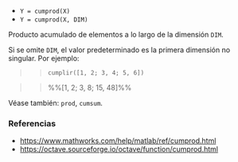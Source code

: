 * `Y = cumprod(X)`
* `Y = cumprod(X, DIM)`

Producto acumulado de elementos a lo largo de la dimensión `DIM`.

Si se omite `DIM`, el valor predeterminado es la primera dimensión no singular.
Por ejemplo:

>> `cumplir([1, 2; 3, 4; 5, 6])`

>> %%[1, 2; 3, 8; 15, 48]%%

Véase también: `prod`, `cumsum`.

### Referencias

* https://www.mathworks.com/help/matlab/ref/cumprod.html
* https://octave.sourceforge.io/octave/function/cumprod.html
